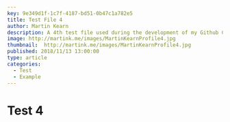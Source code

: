 ```yaml
---
key: 9e349d1f-1c7f-4187-bd51-0b47c1a782e5
title: Test File 4
author: Martin Kearn
description: A 4th test file used during the development of my Github CMS
image: http://martink.me/images/MartinKearnProfile4.jpg
thumbnail:  http://martink.me/images/MartinKearnProfile4.jpg
published: 2018/11/13 13:00:00
type: article
categories: 
  - Test
  - Example
---
```


# Test 4